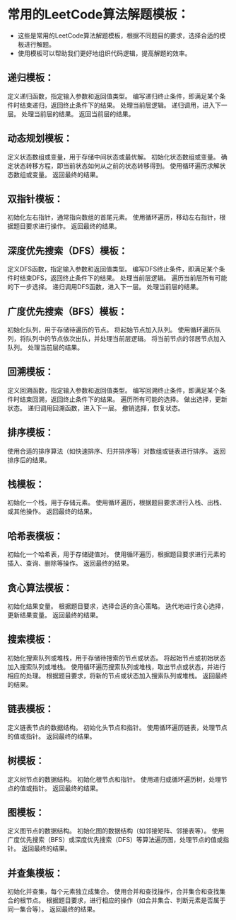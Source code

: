 # 常用的LeetCode算法解题模板：

- 这些是常用的LeetCode算法解题模板，根据不同题目的要求，选择合适的模板进行解题。
- 使用模板可以帮助我们更好地组织代码逻辑，提高解题的效率。

## 递归模板：

定义递归函数，指定输入参数和返回值类型。
编写递归终止条件，即满足某个条件时结束递归，返回终止条件下的结果。
处理当前层逻辑。
递归调用，进入下一层。
处理当前层的结果。
返回当前层的结果。

## 动态规划模板：

定义状态数组或变量，用于存储中间状态或最优解。
初始化状态数组或变量。
确定状态转移方程，即当前状态如何从之前的状态转移得到。
使用循环遍历求解状态数组或变量。
返回最终的结果。

## 双指针模板：

初始化左右指针，通常指向数组的首尾元素。
使用循环遍历，移动左右指针，根据题目要求进行操作。
返回最终的结果。

## 深度优先搜索（DFS）模板：

定义DFS函数，指定输入参数和返回值类型。
编写DFS终止条件，即满足某个条件时结束DFS，返回终止条件下的结果。
处理当前层逻辑。
遍历当前层所有可能的下一步选择。
递归调用DFS函数，进入下一层。
处理当前层的结果。

## 广度优先搜索（BFS）模板：

初始化队列，用于存储待遍历的节点。
将起始节点加入队列。
使用循环遍历队列，将队列中的节点依次出队，并处理当前层逻辑。
将当前节点的邻居节点加入队列。
处理当前层的结果。

## 回溯模板：

定义回溯函数，指定输入参数和返回值类型。
编写回溯终止条件，即满足某个条件时结束回溯，返回终止条件下的结果。
遍历所有可能的选择。
做出选择，更新状态。
递归调用回溯函数，进入下一层。
撤销选择，恢复状态。

## 排序模板：

使用合适的排序算法（如快速排序、归并排序等）对数组或链表进行排序。
返回排序后的结果。

## 栈模板：

初始化一个栈，用于存储元素。
使用循环遍历，根据题目要求进行入栈、出栈、或其他操作。
返回最终的结果。

## 哈希表模板：

初始化一个哈希表，用于存储键值对。
使用循环遍历，根据题目要求进行元素的插入、查询、删除等操作。
返回最终的结果。

## 贪心算法模板：

初始化结果变量。
根据题目要求，选择合适的贪心策略。
迭代地进行贪心选择，更新结果变量。
返回最终的结果。

## 搜索模板：

初始化搜索队列或堆栈，用于存储待搜索的节点或状态。
将起始节点或初始状态加入搜索队列或堆栈。
使用循环遍历搜索队列或堆栈，取出节点或状态，并进行相应的处理。
根据题目要求，将新的节点或状态加入搜索队列或堆栈。
返回最终的结果。

## 链表模板：

定义链表节点的数据结构。
初始化头节点和指针。
使用循环遍历链表，处理节点的值或指针。
返回最终的结果。

## 树模板：

定义树节点的数据结构。
初始化根节点和指针。
使用递归或循环遍历树，处理节点的值或指针。
返回最终的结果。

## 图模板：

定义图节点的数据结构。
初始化图的数据结构（如邻接矩阵、邻接表等）。
使用广度优先搜索（BFS）或深度优先搜索（DFS）等算法遍历图，处理节点的值或指针。
返回最终的结果。

## 并查集模板：

初始化并查集，每个元素独立成集合。
使用合并和查找操作，合并集合和查找集合的根节点。
根据题目要求，进行相应的操作（如合并集合、判断元素是否属于同一集合等）。
返回最终的结果。